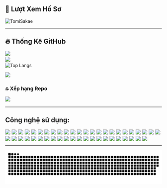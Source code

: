 ## 👀 Lượt Xem Hồ Sơ

![TomiSakae](https://count.getloli.com/@TomiSakae?theme=rule34)

---

## 🔥 Thống Kê GitHub

![](https://github-readme-stats.vercel.app/api?username=NguyenHuynhPhuVinh-TomiSakae&theme=highcontrast&hide_border=false&include_all_commits=true&count_private=true)<br/>
![](https://github-readme-streak-stats.herokuapp.com/?user=NguyenHuynhPhuVinh-TomiSakae&theme=highcontrast&hide_border=false)<br/>
![Top Langs](https://github-readme-stats.vercel.app/api/top-langs/?username=NguyenHuynhPhuVinh-TomiSakae&theme=highcontrast&hide_border=false&include_all_commits=true&count_private=true&layout=compact)

![](https://github-profile-trophy.vercel.app/?username=NguyenHuynhPhuVinh-TomiSakae&theme=radical&no-frame=false&no-bg=true&margin-w=4)

### 🔝 Xếp hạng Repo
![](https://github-contributor-stats.vercel.app/api?username=NguyenHuynhPhuVinh-TomiSakae&limit=5&theme=dark&combine_all_yearly_contributions=true)

---

## Công nghệ sử dụng:
<div style="display: flex; flex-wrap: wrap; gap: 5px;">
  <img src="https://ziadoua.github.io/m3-Markdown-Badges/badges/Windows11/windows111.svg">
  <img src="https://ziadoua.github.io/m3-Markdown-Badges/badges/Gmail/gmail1.svg">
  <img src="https://ziadoua.github.io/m3-Markdown-Badges/badges/Git/git1.svg">
  <img src="https://ziadoua.github.io/m3-Markdown-Badges/badges/Github/github1.svg">
  <img src="https://ziadoua.github.io/m3-Markdown-Badges/badges/IDEA/idea1.svg">
  <img src="https://ziadoua.github.io/m3-Markdown-Badges/badges/Chrome/chrome1.svg">
  <img src="https://ziadoua.github.io/m3-Markdown-Badges/badges/VisualStudioCode/visualstudiocode1.svg">
  <img src="https://ziadoua.github.io/m3-Markdown-Badges/badges/HTML/html1.svg">
  <img src="https://ziadoua.github.io/m3-Markdown-Badges/badges/CSS/css1.svg">
  <img src="https://ziadoua.github.io/m3-Markdown-Badges/badges/Sass/sass1.svg">
  <img src="https://ziadoua.github.io/m3-Markdown-Badges/badges/FontAwesome/fontawesome1.svg">
  <img src="https://ziadoua.github.io/m3-Markdown-Badges/badges/Javascript/javascript3.svg">
  <img src="https://ziadoua.github.io/m3-Markdown-Badges/badges/JSON/json1.svg">
  <img src="https://ziadoua.github.io/m3-Markdown-Badges/badges/jQuery/jquery1.svg">
  <img src="https://ziadoua.github.io/m3-Markdown-Badges/badges/NodeJS/nodejs1.svg">
  <img src="https://ziadoua.github.io/m3-Markdown-Badges/badges/npm/npm1.svg">
  <img src="https://ziadoua.github.io/m3-Markdown-Badges/badges/Express/express1.svg">
  <img src="https://ziadoua.github.io/m3-Markdown-Badges/badges/TypeScript/typescript1.svg">
  <img src="https://ziadoua.github.io/m3-Markdown-Badges/badges/ESLint/eslint1.svg">
  <img src="https://ziadoua.github.io/m3-Markdown-Badges/badges/Axios/axios1.svg">
  <img src="https://ziadoua.github.io/m3-Markdown-Badges/badges/Bootstrap/bootstrap1.svg">
  <img src="https://ziadoua.github.io/m3-Markdown-Badges/badges/TailwindCSS/tailwindcss1.svg">
  <img src="https://ziadoua.github.io/m3-Markdown-Badges/badges/React/react1.svg">
  <img src="https://ziadoua.github.io/m3-Markdown-Badges/badges/NextJS/nextjs1.svg">
  <img src="https://ziadoua.github.io/m3-Markdown-Badges/badges/Vercel/vercel1.svg">
  <img src="https://ziadoua.github.io/m3-Markdown-Badges/badges/Markdown/markdown1.svg">
  <img src="https://ziadoua.github.io/m3-Markdown-Badges/badges/Firebase/firebase1.svg">
  <img src="https://ziadoua.github.io/m3-Markdown-Badges/badges/Supabase/supabase1.svg">
  <img src="https://ziadoua.github.io/m3-Markdown-Badges/badges/MongoDB/mongodb1.svg">
  <img src="https://ziadoua.github.io/m3-Markdown-Badges/badges/MySQL/mysql1.svg">
  <img src="https://ziadoua.github.io/m3-Markdown-Badges/badges/PostgreSQL/postgresql1.svg">
  <img src="https://ziadoua.github.io/m3-Markdown-Badges/badges/AWS/aws1.svg">
  <img src="https://ziadoua.github.io/m3-Markdown-Badges/badges/Java/java3.svg">
  <img src="https://ziadoua.github.io/m3-Markdown-Badges/badges/Android/android1.svg">
  <img src="https://ziadoua.github.io/m3-Markdown-Badges/badges/AndroidStudio/androidstudio2.svg">
  <img src="https://ziadoua.github.io/m3-Markdown-Badges/badges/Dart/dart1.svg">
  <img src="https://ziadoua.github.io/m3-Markdown-Badges/badges/Flutter/flutter1.svg">
  <img src="https://ziadoua.github.io/m3-Markdown-Badges/badges/Python/python3.svg">
  <img src="https://ziadoua.github.io/m3-Markdown-Badges/badges/Flask/flask1.svg">
  <img src="https://ziadoua.github.io/m3-Markdown-Badges/badges/Rust/rust3.svg">
  <img src="https://ziadoua.github.io/m3-Markdown-Badges/badges/C/c1.svg">
  <img src="https://ziadoua.github.io/m3-Markdown-Badges/badges/C++/c++1.svg">
  <img src="https://ziadoua.github.io/m3-Markdown-Badges/badges/CSharp/csharp1.svg">
  <img src="https://ziadoua.github.io/m3-Markdown-Badges/badges/VisualStudio/visualstudio1.svg">
  <img src="https://ziadoua.github.io/m3-Markdown-Badges/badges/dotNET/dotnet1.svg">
  <img src="https://ziadoua.github.io/m3-Markdown-Badges/badges/Docker/docker1.svg">
</div>

---

<picture>
  <source media="(prefers-color-scheme: dark)" srcset="https://raw.githubusercontent.com/NguyenHuynhPhuVinh-TomiSakae/NguyenHuynhPhuVinh-TomiSakae/output/github-snake-dark.svg" />
  <source media="(prefers-color-scheme: light)" srcset="https://raw.githubusercontent.com/NguyenHuynhPhuVinh-TomiSakae/NguyenHuynhPhuVinh-TomiSakae/output/github-snake.svg" />
  <img alt="github-snake" src="https://raw.githubusercontent.com/NguyenHuynhPhuVinh-TomiSakae/NguyenHuynhPhuVinh-TomiSakae/output/github-snake.svg" />
</picture>
